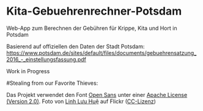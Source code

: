 # Kita-Gebuehrenrechner-Potsdam
Web-App zum Berechnen der Gebühren für Krippe, Kita und Hort in Potsdam

Basierend auf offiziellen den Daten der Stadt Potsdam:
https://www.potsdam.de/sites/default/files/documents/gebuehrensatzung_2016_-_einstellungsfassung.pdf

Work in Progress

#Stealing from our Favorite Thieves:

Das Projekt verwendet den Font <a href="https://www.fontsquirrel.com/license/open-sans">Open Sans</a> unter einer <a href="http://www.apache.org/licenses">Apache License (Version 2.0)</a>.
Foto von <a href="https://www.flickr.com/photos/130139363@N07/18379668092/in/photostream/" target="_blank">Linh Lưu Huệ</a> auf Flickr (<a href="http://creativecommons.org/licenses/by/2.0/deed.en" target="_blank">CC-Lizenz</a>)










